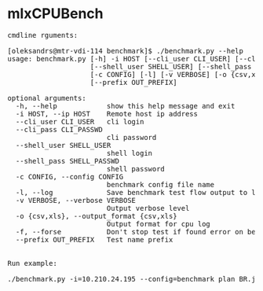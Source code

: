 # mlxCPUBench
<pre>
cmdline rguments:

[oleksandrs@mtr-vdi-114 benchmark]$ ./benchmark.py --help
usage: benchmark.py [-h] -i HOST [--cli_user CLI_USER] [--cli_pass CLI_PASSWD]
                    [--shell_user SHELL_USER] [--shell_pass SHELL_PASSWD]
                    [-c CONFIG] [-l] [-v VERBOSE] [-o {csv,xls}] [-f]
                    [--prefix OUT_PREFIX]

optional arguments:
  -h, --help            show this help message and exit
  -i HOST, --ip HOST    Remote host ip address
  --cli_user CLI_USER   cli login
  --cli_pass CLI_PASSWD
                        cli password
  --shell_user SHELL_USER
                        shell login
  --shell_pass SHELL_PASSWD
                        shell password
  -c CONFIG, --config CONFIG
                        benchmark config file name
  -l, --log             Save benchmark test flow output to log file
  -v VERBOSE, --verbose VERBOSE
                        Output verbose level
  -o {csv,xls}, --output_format {csv,xls}
                        Output format for cpu log
  -f, --forse           Don't stop test if found error on bench commands
  --prefix OUT_PREFIX   Test name prefix


Run example:

./benchmark.py -i=10.210.24.195 --config=benchmark_plan_BR.json -v=2 -o=xls -l --prefix=BW_D1527_BOOST
</pre>

